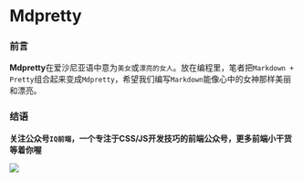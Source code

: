 # Mdpretty

### 前言

**Mdpretty**在爱沙尼亚语中意为`美女`或`漂亮的女人`。放在编程里，笔者把`Markdown + Pretty`组合起来变成`Mdpretty`，希望我们编写`Markdown`能像心中的女神那样美丽和漂亮。

### 结语

**关注公众号`IQ前端`，一个专注于CSS/JS开发技巧的前端公众号，更多前端小干货等着你喔**

![](https://yangzw.vip/static/frontend/account/IQ前端公众号.jpg)